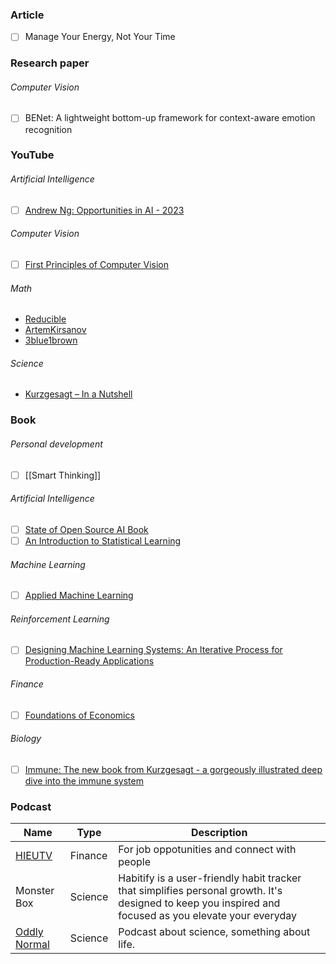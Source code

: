 ### Article

- [ ] Manage Your Energy, Not Your Time

### Research paper

###### Computer Vision

- [ ] BENet: A lightweight bottom-up framework for context-aware emotion recognition

### YouTube

###### Artificial Intelligence

- [ ] [Andrew Ng: Opportunities in AI - 2023](https://www.youtube.com/watch?v=5p248yoa3oE)

###### Computer Vision

- [ ] [First Principles of Computer Vision](https://www.youtube.com/@firstprinciplesofcomputerv3258)

###### Math

- [Reducible](https://www.youtube.com/@Reducible)
- [ArtemKirsanov](https://www.youtube.com/@ArtemKirsanov)
- [3blue1brown](https://www.youtube.com/@3blue1brown)

###### Science

- [Kurzgesagt – In a Nutshell](https://www.youtube.com/@Kurzgesagt)

### Book

###### Personal development

- [ ] [[Smart Thinking]]

###### Artificial Intelligence

- [ ] [State of Open Source AI Book](https://book.premai.io/state-of-open-source-ai/)
- [ ] [An Introduction to Statistical Learning](https://www.statlearning.com/)

###### Machine Learning

- [ ] [Applied Machine Learning](https://kuleshov-group.github.io/aml-book/intro.html)

###### Reinforcement Learning

- [ ] [Designing Machine Learning Systems: An Iterative Process for Production-Ready Applications](https://www.libgen.is/search.php?req=Designing+Machine+Learning+Systems%3A+An+Iterative+Process+for+Production-Ready+Applications&lg_topic=libgen&open=0&view=simple&res=25&phrase=1&column=def)

###### Finance

- [ ] [Foundations of Economics](https://www.amazon.com/Foundations-Economics-David-K-Begg/dp/0077121880)

###### Biology

- [ ] [Immune: The new book from Kurzgesagt - a gorgeously illustrated deep dive into the immune system](https://www.amazon.com/Immune-Kurzgesagt-gorgeously-illustrated-immune/dp/1529360684)

### Podcast

Name | Type | Description
-- | -- | --
[HIEUTV](https://www.youtube.com/@hieu-tv) | Finance | For job oppotunities and connect with people
Monster Box | Science | Habitify is a user-friendly habit tracker that simplifies personal growth. It's designed to keep you inspired and focused as you elevate your everyday
[Oddly Normal](https://oddly-podcast.com) | Science | Podcast about science, something about life.